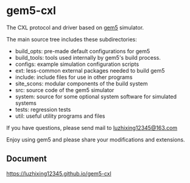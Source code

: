 # gem5-cxl

The CXL protocol and driver based on [gem5](http://www.gem5.org) simulator.

The main source tree includes these subdirectories:
- build_opts: pre-made default configurations for gem5
- build_tools: tools used internally by gem5's build process.
- configs: example simulation configuration scripts
- ext: less-common external packages needed to build gem5
- include: include files for use in other programs
- site_scons: modular components of the build system
- src: source code of the gem5 simulator
- system: source for some optional system software for simulated systems
- tests: regression tests
- util: useful utility programs and files

If you have questions, please send mail to <luzhixing12345@163.com>

Enjoy using gem5 and please share your modifications and extensions.

## Document

https://luzhixing12345.github.io/gem5-cxl